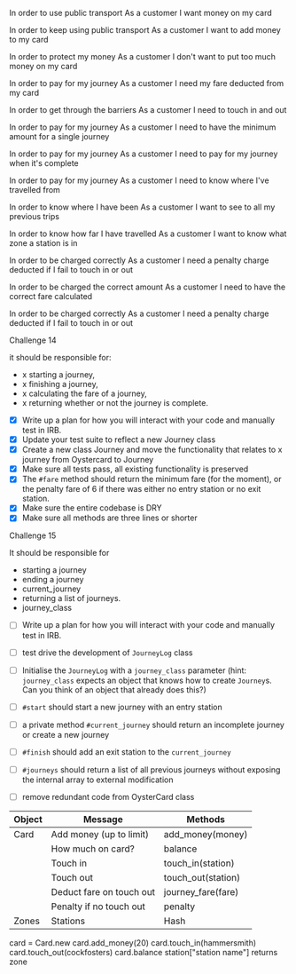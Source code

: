 In order to use public transport
As a customer
I want money on my card

In order to keep using public transport
As a customer
I want to add money to my card

In order to protect my money
As a customer
I don't want to put too much money on my card

In order to pay for my journey
As a customer
I need my fare deducted from my card

In order to get through the barriers
As a customer
I need to touch in and out

In order to pay for my journey
As a customer
I need to have the minimum amount for a single journey

In order to pay for my journey
As a customer
I need to pay for my journey when it's complete

In order to pay for my journey
As a customer
I need to know where I've travelled from

In order to know where I have been
As a customer
I want to see to all my previous trips

In order to know how far I have travelled
As a customer
I want to know what zone a station is in

In order to be charged correctly
As a customer
I need a penalty charge deducted if I fail to touch in or out

In order to be charged the correct amount
As a customer
I need to have the correct fare calculated

In order to be charged correctly
As a customer
I need a penalty charge deducted if I fail to touch in or out

Challenge 14

it should be responsible for:
- x starting a journey,
- x finishing a journey,
- x calculating the fare of a journey,
- x returning whether or not the journey is complete.

- [x] Write up a plan for how you will interact with your code and manually test in IRB.
- [x] Update your test suite to reflect a new Journey class
- [x] Create a new class Journey and move the functionality that relates to x journey from Oystercard to Journey
- [x] Make sure all tests pass, all existing functionality is preserved
- [x] The `#fare` method should return the minimum fare (for the moment), or the penalty fare of 6 if there was either no entry station or no  exit station.
- [x] Make sure the entire codebase is DRY
- [x] Make sure all methods are three lines or shorter

Challenge 15

It should be responsible for
 - starting a journey
 - ending a journey
 - current_journey
 - returning a list of journeys.
 - journey_class

- [ ] Write up a plan for how you will interact with your code and manually test in IRB.
- [ ] test drive the development of `JourneyLog` class
- [ ] Initialise the `JourneyLog` with a `journey_class` parameter (hint: `journey_class` expects an object that knows how to create `Journey`s.  Can you think of an object that already does this?)
- [ ] `#start` should start a new journey with an entry station
- [ ] a private method `#current_journey` should return an incomplete journey or create a new journey
- [ ] `#finish` should add an exit station to the `current_journey`
- [ ] `#journeys` should return a list of all previous journeys without exposing the internal array to external modification
- [ ] remove redundant code from OysterCard class



| Object        | Message                     | Methods                  |
| ------------- | --------------------------- | ------------------------ |
| Card          | Add money (up to limit)     | add_money(money)         |
|               | How much on card?           | balance                  |  
|               | Touch in                    | touch_in(station)        |
|               | Touch out                   | touch_out(station)       |
|               | Deduct fare on touch out    | journey_fare(fare)       |
|               | Penalty if no touch out     | penalty                  |
| Zones         | Stations                    | Hash                     |

card = Card.new
card.add_money(20)
card.touch_in(hammersmith)
card.touch_out(cockfosters)
card.balance
station["station name"] returns zone
